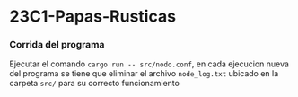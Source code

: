 # 23C1-Papas-Rusticas
### Corrida del programa  
Ejecutar el comando `cargo run -- src/nodo.conf`, en cada ejecucion nueva del programa se tiene que eliminar el archivo `node_log.txt` ubicado en la carpeta `src/` para su correcto funcionamiento
